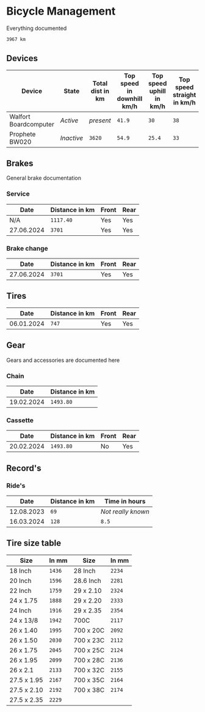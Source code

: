 # Bicycle Management

Everything documented

```txt
3967 km
```

## Devices

| Device                | State      | Total dist in km | Top speed in downhill km/h | Top speed uphill in km/h | Top speed straight in km/h |
| --------------------- | ---------- | ---------------- | -------------------------- | ------------------------ | -------------------------- |
| Walfort Boardcomputer | *Active*   | *present*        | `41.9`                     | `30`                     | `38`                       |
| Prophete BW020        | *Inactive* | `3620`           | `54.9`                     | `25.4`                   | `33`                       |

## Brakes

General brake documentation

### Service

| Date       | Distance in km | Front | Rear |
| ---------- | -------------- | ----- | ---- |
| N/A        | `1117.40`      | Yes   | Yes  |
| 27.06.2024 | `3701`         | Yes   | Yes  |

### Brake change

| Date       | Distance in km | Front | Rear |
| ---------- | -------------- | ----- | ---- |
| 27.06.2024 | `3701`         | Yes   | Yes  |

## Tires

| Date       | Distance in km | Front | Rear |
| ---------- | -------------- | ----- | ---- |
| 06.01.2024 | `747`          | Yes   | Yes  |

## Gear

Gears and accessories are documented here

### Chain

| Date       | Distance in km |
| ---------- | -------------- |
| 19.02.2024 | `1493.80`      |

### Cassette

| Date       | Distance in km | Front | Rear |
| ---------- | -------------- | ----- | ---- |
| 20.02.2024 | `1493.80`      | No    | Yes  |

## Record's

### Ride's

| Date       | Distance in km | Time in hours      |
| ---------- | -------------- | ------------------ |
| 12.08.2023 | `69`           | *Not really known* |
| 16.03.2024 | `128`          | `8.5`              |

## Tire size table

| Size        | In mm  | Size      | In mm  |
| ----------- | ------ | --------- | ------ |
| 18 Inch     | `1436` | 28 Inch   | `2234` |
| 20 Inch     | `1596` | 28.6 Inch | `2281` |
| 22 Inch     | `1759` | 29 x 2.10 | `2324` |
| 24 x 1.75   | `1888` | 29 x 2.20 | `2333` |
| 24 Inch     | `1916` | 29 x 2.35 | `2354` |
| 24 x 13/8   | `1942` | 700C      | `2117` |
| 26 x 1.40   | `1995` | 700 x 20C | `2092` |
| 26 x 1.50   | `2030` | 700 x 23C | `2112` |
| 26 x 1.75   | `2045` | 700 x 25C | `2124` |
| 26 x 1.95   | `2099` | 700 x 28C | `2136` |
| 26 x 2.1    | `2133` | 700 x 32C | `2155` |
| 27.5 x 1.95 | `2167` | 700 x 35C | `2164` |
| 27.5 x 2.10 | `2192` | 700 x 38C | `2174` |
| 27.5 x 2.35 | `2229` |           |        |
